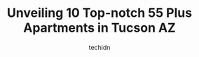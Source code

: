 ---
layout: ampstory
image: https://i0.wp.com/www.depkes.org/wp-content/uploads/2023/06/55-plus-apartments-0-in-tucson-az-1685789953.jpeg?resize=640,853
author: techidn
featured: false
description: Discover the impressive array of 55 Plus Apartments options in Tucson AZ, where you can find 10 of the largest 55 Plus Apartments establishments in the area. From renowned classics to hidden
title: Unveiling 10 Top-notch 55 Plus Apartments in Tucson AZ
cover:
   title: Unveiling 10 Top-notch 55 Plus Apartments in Tucson AZ
   subtitle: Rickpate
   background: https://www.depkes.org/wp-content/uploads/2023/06/55-plus-apartments-0-in-tucson-az-1685789953.jpeg

pages: 
 - layout: thirds
   top: <h1>#1 Broadway Proper</h1>
   bottom: "<p>I have worked here just over 7 years. I couldnt imagine being anywhere else. The culture and environment are hands down one of the best places I have ever been employed.</p>"
   background: https://www.depkes.org/wp-content/uploads/2023/06/55-plus-apartments-1-in-tucson-az-1685789953.jpeg
   backgroundblur: true
 - layout: thirds
   top: <h1>#2 Wilmot North Apartments</h1>
   bottom: "<p>Sean our head of maintenance just came tonight (Sunday at 8 PM) to stop water from a condensation pan from dripping in my hallway. He is the most cheerful and hardworking</p>"
   background: https://www.depkes.org/wp-content/uploads/2023/06/55-plus-apartments-2-in-tucson-az-1685789954.jpeg
   cta:
      link: https://www.depkes.org/blog/unveiling-10-top-notch-55-plus-apartments-in-tucson-az/
      text: Unveiling 10 Top-notch 55 Plus Apartments in Tucson AZ
 - layout: thirds
   top: <h1>#3 Palomar Apartment Homes</h1>
   bottom: "<p>6250 S Commerce Ct, Tucson, AZ 85746, United States</p>"
   background: https://www.depkes.org/wp-content/uploads/2023/06/55-plus-apartments-3-in-tucson-az-1685789954.jpeg
   cta:
      link: https://www.depkes.org/blog/unveiling-10-top-notch-55-plus-apartments-in-tucson-az/
      text: Unveiling 10 Top-notch 55 Plus Apartments in Tucson AZ
 - layout: thirds
   top: <h1>#4 Cascades of Tucson</h1>
   bottom: "<p>201 N Jessica Ave, Tucson, AZ 85710, United States</p>"
   background: https://images.unsplash.com/photo-1489648022186-8f49310909a0?ixlib=rb-4.0.3&ixid=MnwxMjA3fDB8MHxwaG90by1wYWdlfHx8fGVufDB8fHx8&auto=format&fit=crop&w=640&h=853&q=80
   cta:
      link: https://www.depkes.org/blog/unveiling-10-top-notch-55-plus-apartments-in-tucson-az/
      text: Unveiling 10 Top-notch 55 Plus Apartments in Tucson AZ
 - layout: thirds
   top: <h1>#5 The Lakes Apartments</h1>
   bottom: "<p>5666 E Hampton St, Tucson, AZ 85712, United States</p>"
   background: https://images.unsplash.com/photo-1567360425618-1594206637d2?ixlib=rb-4.0.3&ixid=MnwxMjA3fDB8MHxwaG90by1wYWdlfHx8fGVufDB8fHx8&auto=format&fit=crop&w=640&h=853&q=80
   cta:
      link: https://www.depkes.org/blog/unveiling-10-top-notch-55-plus-apartments-in-tucson-az/
      text: Unveiling 10 Top-notch 55 Plus Apartments in Tucson AZ
 - layout: thirds
   top: <h1>#6 The Place at Wilmot North</h1>
   bottom: "<p>445 N Wilmot Rd, Tucson, AZ 85711, United States</p>"
   background: https://images.unsplash.com/photo-1613843873231-1447db182f97?ixlib=rb-4.0.3&ixid=MnwxMjA3fDB8MHxwaG90by1wYWdlfHx8fGVufDB8fHx8&auto=format&fit=crop&w=640&h=853&q=80
   cta:
      link: https://www.depkes.org/blog/unveiling-10-top-notch-55-plus-apartments-in-tucson-az/
      text: Unveiling 10 Top-notch 55 Plus Apartments in Tucson AZ
 - layout: thirds
   top: <h1>#7 Fellowship Square Tucson</h1>
   bottom: "<p>8111 E Broadway Blvd, Tucson, AZ 85710, United States</p>"
   background: https://images.unsplash.com/photo-1553949345-eb786bb3f7ba?ixlib=rb-4.0.3&ixid=MnwxMjA3fDB8MHxwaG90by1wYWdlfHx8fGVufDB8fHx8&auto=format&fit=crop&w=640&h=853&q=80
   cta:
      link: https://www.depkes.org/blog/unveiling-10-top-notch-55-plus-apartments-in-tucson-az/
      text: Unveiling 10 Top-notch 55 Plus Apartments in Tucson AZ
 - layout: thirds
   middle: Continue reading...
   background: https://images.unsplash.com/photo-1510906594845-bc082582c8cc?ixlib=rb-4.0.3&ixid=MnwxMjA3fDB8MHxwaG90by1wYWdlfHx8fGVufDB8fHx8&auto=format&fit=crop&w=640&h=853&q=80
   cta:
      link: https://www.depkes.org/blog/unveiling-10-top-notch-55-plus-apartments-in-tucson-az/
      text: Unveiling 10 Top-notch 55 Plus Apartments in Tucson AZ
      
---